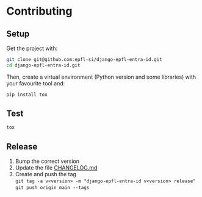 # Contributing

## Setup

Get the project with:

```bash
git clone git@github.com:epfl-si/django-epfl-entra-id.git
cd django-epfl-entra-id.git
```

Then, create a virtual environment (Python version and some libraries) with
your favourite tool and:

```bash
pip install tox
```

## Test

```bash
tox
```

## Release

1. Bump the correct version
1. Update the file [CHANGELOG.md](CHANGELOG.md)
1. Create and push the tag  
    `git tag -a v<version> -m "django-epfl-entra-id v<version> release"`  
    `git push origin main --tags`
